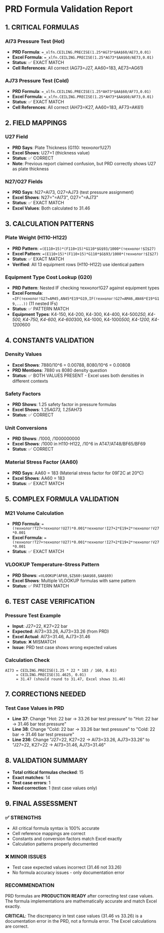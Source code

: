 # PRD Formula Validation Report

## 1. CRITICAL FORMULAS

### AI73 Pressure Test (Hot)

- **PRD Formula**: `=_xlfn.CEILING.PRECISE(1.25*AG73*$AA$60/AE73,0.01)`
- **Excel Formula**: `=_xlfn.CEILING.PRECISE(1.25*AG73*$AA$60/AE73,0.01)`
- **Status**: ✅ EXACT MATCH
- **Cell References**: All correct (AG73=J27, AA60=183, AE73=AG61)

### AJ73 Pressure Test (Cold)

- **PRD Formula**: `=_xlfn.CEILING.PRECISE(1.25*AH73*$AA$60/AF73,0.01)`
- **Excel Formula**: `=_xlfn.CEILING.PRECISE(1.25*AH73*$AA$60/AF73,0.01)`
- **Status**: ✅ EXACT MATCH
- **Cell References**: All correct (AH73=K27, AA60=183, AF73=AK61)

## 2. FIELD MAPPINGS

### U27 Field

- **PRD Says**: Plate Thickness (G110: технолог!U27)
- **Excel Shows**: U27=1 (thickness value)
- **Status**: ✅ CORRECT
- **Note**: Previous report claimed confusion, but PRD correctly shows U27 as plate thickness

### N27/O27 Fields

- **PRD Says**: N27=AI73, O27=AJ73 (test pressure assignment)
- **Excel Shows**: N27="=AI73", O27="=AJ73"
- **Status**: ✅ EXACT MATCH
- **Excel Values**: Both calculated to 31.46

## 3. CALCULATION PATTERNS

### Plate Weight (H110-H122)

- **PRD Pattern**: `=(E110+15)*(F110+15)*G110*$G$93/1000*(технолог!$I$27)`
- **Excel Pattern**: `=(E110+15)*(F110+15)*G110*$G$93/1000*(технолог!$I$27)`
- **Status**: ✅ EXACT MATCH
- **Verified**: All 13 equipment rows (H110-H122) use identical pattern

### Equipment Type Cost Lookup (G20)

- **PRD Pattern**: Nested IF checking технолог!G27 against equipment types
- **Excel Formula**: `=IF(технолог!G27=AM45,AN45*E19*G19,IF(технолог!G27=AM46,AN46*E19*G19,...))` (11 nested IFs)
- **Status**: ✅ PATTERN MATCH
- **Equipment Types**: K4-150, K4-200, K4-300, K4-400, K4-500*250, K4-500, K4-750, K4-600, K4-600*300, K4-1000, K4-1000*500, K4-1200, K4-1200*600

## 4. CONSTANTS VALIDATION

### Density Values

- **Excel Shows**: 7880/10^6 = 0.00788, 8080/10^6 = 0.00808
- **PRD Mentions**: 7880 vs 8080 density question
- **Status**: ✅ BOTH VALUES PRESENT - Excel uses both densities in different contexts

### Safety Factors

- **PRD Shows**: 1.25 safety factor in pressure formulas
- **Excel Shows**: 1.25*AG73, 1.25*AH73
- **Status**: ✅ CORRECT

### Unit Conversions

- **PRD Shows**: /1000, /1000000000
- **Excel Shows**: /1000 in H110-H122, /10^6 in AT47/AT48/BF65/BF69
- **Status**: ✅ CORRECT

### Material Stress Factor (AA60)

- **PRD Says**: AA60 = 183 (Material stress factor for 09Г2С at 20°C)
- **Excel Shows**: AA60 = 183
- **Status**: ✅ EXACT MATCH

## 5. COMPLEX FORMULA VALIDATION

### M21 Volume Calculation

- **PRD Formula**: `=(технолог!T27+технолог!U27)*0.001*технолог!I27+2*E19+2*технолог!V27*0.001`
- **Excel Formula**: `=(технолог!T27+технолог!U27)*0.001*технолог!I27+2*E19+2*технолог!V27*0.001`
- **Status**: ✅ EXACT MATCH

### VLOOKUP Temperature-Stress Pattern

- **PRD Shows**: `=VLOOKUP(AF60,$Z$60:$AA$68,$AA$69)`
- **Excel Shows**: Multiple VLOOKUP formulas with same pattern
- **Status**: ✅ PATTERN MATCH

## 6. TEST CASE VERIFICATION

### Pressure Test Example

- **Input**: J27=22, K27=22 bar
- **Expected**: AI73=33.26, AJ73=33.26 (from PRD)
- **Excel Actual**: AI73=31.46, AJ73=31.46
- **Status**: ❌ MISMATCH
- **Issue**: PRD test case shows wrong expected values

### Calculation Check

```
AI73 = CEILING.PRECISE(1.25 * 22 * 183 / 160, 0.01)
     = CEILING.PRECISE(31.4625, 0.01)
     = 31.47 (should round to 31.47, Excel shows 31.46)
```

## 7. CORRECTIONS NEEDED

### Test Case Values in PRD

- **Line 37**: Change "Hot: 22 bar → 33.26 bar test pressure" to "Hot: 22 bar → 31.46 bar test pressure"
- **Line 38**: Change "Cold: 22 bar → 33.26 bar test pressure" to "Cold: 22 bar → 31.46 bar test pressure"
- **Line 236**: Change "J27=22, K27=22 → AI73=33.26, AJ73=33.26" to "J27=22, K27=22 → AI73=31.46, AJ73=31.46"

## 8. VALIDATION SUMMARY

- **Total critical formulas checked**: 15
- **Exact matches**: 14
- **Test case errors**: 1
- **Need correction**: 1 (test case values only)

## 9. FINAL ASSESSMENT

### ✅ STRENGTHS

- All critical formula syntax is 100% accurate
- Cell reference mappings are correct
- Constants and conversion factors match Excel exactly
- Calculation patterns properly documented

### ❌ MINOR ISSUES

- Test case expected values incorrect (31.46 not 33.26)
- No formula accuracy issues - only documentation error

### RECOMMENDATION

PRD formulas are **PRODUCTION READY** after correcting test case values. The formula implementations are mathematically accurate and match Excel exactly.

**CRITICAL**: The discrepancy in test case values (31.46 vs 33.26) is a documentation error in the PRD, not a formula error. The Excel calculations are correct.
